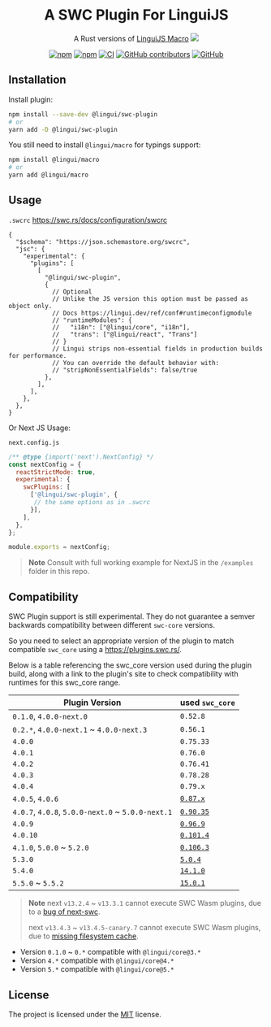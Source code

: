 # <div align="center">A SWC Plugin For LinguiJS</div>

<div align="center">

A Rust versions of [LinguiJS Macro](https://lingui.dev/ref/macro) [<img src="https://img.shields.io/badge/beta-yellow"/>](https://github.com/lingui/swc-plugin)

[![npm](https://img.shields.io/npm/v/@lingui/swc-plugin?logo=npm&cacheSeconds=1800)](https://www.npmjs.com/package/@lingui/swc-plugin)
[![npm](https://img.shields.io/npm/dt/@lingui/swc-plugin?cacheSeconds=500)](https://www.npmjs.com/package/@lingui/swc-plugin)
[![CI](https://github.com/lingui/swc-plugin/actions/workflows/ci.yml/badge.svg?branch=main)](https://github.com/lingui/swc-plugin/actions/workflows/ci.yml)
[![GitHub contributors](https://img.shields.io/github/contributors/lingui/swc-plugin?cacheSeconds=1000)](https://github.com/lingui/swc-plugin/graphs/contributors)
[![GitHub](https://img.shields.io/github/license/lingui/swc-plugin)](https://github.com/lingui/swc-plugin/blob/main/LICENSE)

</div>

## Installation

Install plugin:
```bash
npm install --save-dev @lingui/swc-plugin
# or
yarn add -D @lingui/swc-plugin
```

You still need to install `@lingui/macro` for typings support:
```bash
npm install @lingui/macro
# or
yarn add @lingui/macro
```

## Usage

`.swcrc`
https://swc.rs/docs/configuration/swcrc

```json5
{
  "$schema": "https://json.schemastore.org/swcrc",
  "jsc": {
    "experimental": {
      "plugins": [
        [
          "@lingui/swc-plugin",
          {
            // Optional
            // Unlike the JS version this option must be passed as object only.
            // Docs https://lingui.dev/ref/conf#runtimeconfigmodule
            // "runtimeModules": {
            //   "i18n": ["@lingui/core", "i18n"],
            //   "trans": ["@lingui/react", "Trans"]
            // }
            // Lingui strips non-essential fields in production builds for performance.
            // You can override the default behavior with:
            // "stripNonEssentialFields": false/true
          },
        ],
      ],
    },
  },
}
```

Or Next JS Usage:

`next.config.js`
```js
/** @type {import('next').NextConfig} */
const nextConfig = {
  reactStrictMode: true,
  experimental: {
    swcPlugins: [
      ['@lingui/swc-plugin', {
       // the same options as in .swcrc
      }],
    ],
  },
};

module.exports = nextConfig;
```

> **Note**
> Consult with full working example for NextJS in the `/examples` folder in this repo.


## Compatibility
SWC Plugin support is still experimental. They do not guarantee a semver backwards compatibility between different `swc-core` versions.

So you need to select an appropriate version of the plugin to match compatible `swc_core` using a https://plugins.swc.rs/.

Below is a table referencing the swc_core version used during the plugin build, along with a link to the plugin's site to check compatibility with runtimes for this swc_core range.

| Plugin Version                                    | used `swc_core`                                       |
|---------------------------------------------------|-------------------------------------------------------|
| `0.1.0`, `4.0.0-next.0`                           | `0.52.8`                                              |
| `0.2.*`, `4.0.0-next.1` ~ `4.0.0-next.3`          | `0.56.1`                                              |
| `4.0.0`                                           | `0.75.33`                                             |
| `4.0.1`                                           | `0.76.0`                                              |
| `4.0.2`                                           | `0.76.41`                                             |
| `4.0.3`                                           | `0.78.28`                                             |
| `4.0.4`                                           | `0.79.x`                                              |
| `4.0.5`, `4.0.6`                                  | [`0.87.x`](https://plugins.swc.rs/versions/range/10)  |
| `4.0.7`, `4.0.8`, `5.0.0-next.0` ~ `5.0.0-next.1` | [`0.90.35`](https://plugins.swc.rs/versions/range/12) |
| `4.0.9`                                           | [`0.96.9`](https://plugins.swc.rs/versions/range/15)  |
| `4.0.10`                                          | [`0.101.4`](https://plugins.swc.rs/versions/range/94) |
| `4.1.0`, `5.0.0` ~ `5.2.0`                        | [`0.106.3`](https://plugins.swc.rs/versions/range/95) |
| `5.3.0`                                           | [`5.0.4`](https://plugins.swc.rs/versions/range/116)  |
| `5.4.0`                                           | [`14.1.0`](https://plugins.swc.rs/versions/range/138) |
| `5.5.0` ~ `5.5.2`                                 | [`15.0.1`](https://plugins.swc.rs/versions/range/271) |


> **Note**
> next `v13.2.4` ~ `v13.3.1` cannot execute SWC Wasm plugins, due to a [bug of next-swc](https://github.com/vercel/next.js/issues/46989#issuecomment-1486989081).
>
> next `v13.4.3` ~ `v13.4.5-canary.7` cannot execute SWC Wasm plugins, due to [missing filesystem cache](https://github.com/vercel/next.js/pull/50651).

- Version `0.1.0` ~ `0.*` compatible with `@lingui/core@3.*`
- Version `4.*` compatible with `@lingui/core@4.*`
- Version `5.*` compatible with `@lingui/core@5.*`

## License

The project is licensed under the [MIT](https://github.com/lingui/swc-plugin/blob/main/LICENSE) license.
